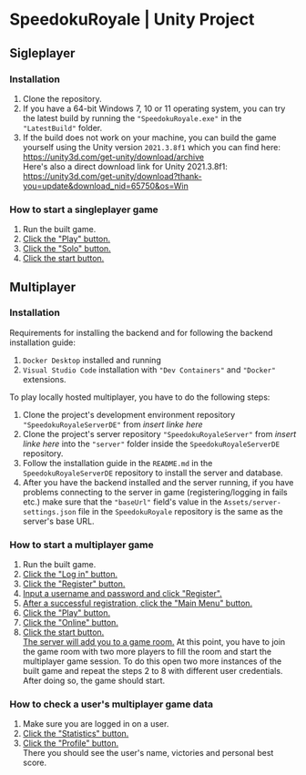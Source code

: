# SpeedokuRoyale | Unity Project
 
## Sigleplayer

### Installation

1. Clone the repository.
2. If you have a 64-bit Windows 7, 10 or 11 operating system, you can try the latest build by running the `"SpeedokuRoyale.exe"` in the `"LatestBuild"` folder.
3. If the build does not work on your machine, you can build the game yourself using the Unity version `2021.3.8f1` which you can find here: https://unity3d.com/get-unity/download/archive   
Here's also a direct download link for Unity 2021.3.8f1: https://unity3d.com/get-unity/download?thank-you=update&download_nid=65750&os=Win
### How to start a singleplayer game

1. Run the built game.
2. [Click the "Play" button.](GuideImages/PressPlay.png)
2. [Click the "Solo" button.](GuideImages/PressSolo.png)
2. [Click the start button.](GuideImages/ClickToStart.png)

## Multiplayer

### Installation

Requirements for installing the backend and for following the backend installation guide:
1. `Docker Desktop` installed and running
2. `Visual Studio Code` installation with `"Dev Containers"` and `"Docker"` extensions.

To play locally hosted multiplayer, you have to do the following steps:
1. Clone the project's development environment repository `"SpeedokuRoyaleServerDE"` from *insert linke here*
2. Clone the project's server repository `"SpeedokuRoyaleServer"` from *insert linke here* into the `"server"` folder inside the `SpeedokuRoyaleServerDE` repository.
3. Follow the installation guide in the `README.md` in the `SpeedokuRoyaleServerDE` repository to install the server and database.
4. After you have the backend installed and the server running, if you have problems connecting to the server in game (registering/logging in fails etc.) make sure that the `"baseUrl"` field's value in the `Assets/server-settings.json` file in the `SpeedokuRoyale` repository is the same as the server's base URL.
### How to start a multiplayer game

1. Run the built game.
2. [Click the "Log in"   button.](GuideImages/LogIn.png)
3. [Click the "Register" button.](GuideImages/Register.png)
4. [Input a username and password and click "Register".](GuideImages/CreateUser.png)
5. [After a successful registration, click the "Main Menu" button.](GuideImages/ReturnToMainMenu.png)
6. [Click the "Play" button.](GuideImages/PressPlay.png)
7. [Click the "Online" button.](GuideImages/Online.png)
8. [Click the start button.](GuideImages/ClickToStart.png)   
[The server will add you to a game room.](GuideImages/WaitForGame.png) At this point, you have to join the game room with two more players to fill the room and start the multiplayer game session. To do this open two more instances of the built game and repeat the steps 2 to 8 with different user credentials. After doing so, the game should start.

### How to check a user's multiplayer game data

1. Make sure you are logged in on a user.
2. [Click the "Statistics" button.](GuideImages/Statistics.png)
3. [Click the "Profile" button.](GuideImages/Statistics.png)   
There you should see the user's name, victories and personal best score.
<!-- [You should see the user's name,](GuideImages/UserData.png) -->